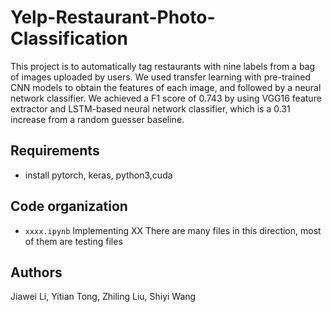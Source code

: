 # Yelp-Restaurant-Photo-Classification
This project is to automatically tag restaurants with nine labels from a bag of images uploaded by users. We used transfer learning with pre-trained CNN models to obtain the features of each image, and followed by a neural network classifier. We achieved a F1 score of 0.743 by using VGG16 feature extractor and LSTM-based neural network classifier, which is a 0.31 increase from a random guesser baseline. 

## Requirements
* install pytorch, keras, python3,cuda

## Code organization

* `xxxx.ipynb` Implementing XX
There are many files in this direction, most of them are testing files

## Authors
Jiawei Li, Yitian Tong, Zhiling Liu, Shiyi Wang
